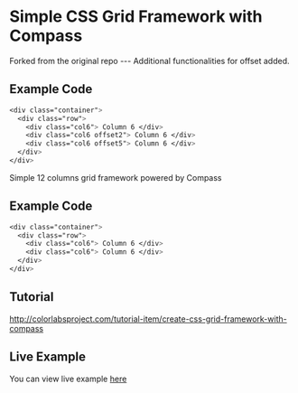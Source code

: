 # Simple CSS Grid Framework with Compass

Forked from the original repo --- 
Additional functionalities for offset added.

## Example Code
```css
<div class="container">
  <div class="row">
    <div class="col6"> Column 6 </div>
    <div class="col6 offset2"> Column 6 </div>
    <div class="col6 offset5"> Column 6 </div>
  </div>
</div>
```

Simple 12 columns grid framework powered by Compass

## Example Code
```css
<div class="container">
  <div class="row">
    <div class="col6"> Column 6 </div>
    <div class="col6"> Column 6 </div>
  </div>
</div>
```

## Tutorial
http://colorlabsproject.com/tutorial-item/create-css-grid-framework-with-compass

## Live Example

You can view live example [here](http://mambows.github.com/simple-compass-css/)
